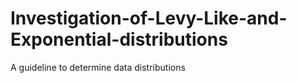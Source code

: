 # Investigation-of-Levy-Like-and-Exponential-distributions
A guideline to determine data distributions
